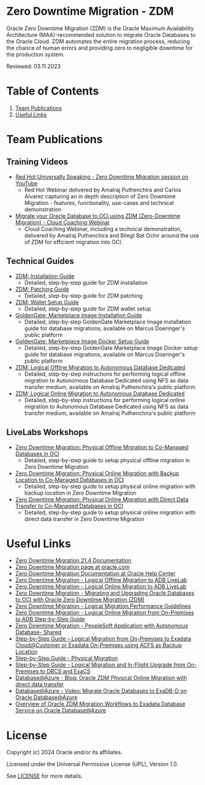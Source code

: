 # Zero Downtime Migration - ZDM
 
Oracle Zero Downtime Migration (ZDM) is the Oracle Maximum Availability Architecture (MAA)-recommended solution to migrate Oracle Databases to the Oracle Cloud. ZDM automates the entire migration process, reducing the chance of human errors and providing zero to negligible downtime for the production system.

Reviewed: 03.11.2023

# Table of Contents
 
1. [Team Publications](#team-publications)
2. [Useful Links](#useful-links)
 
# Team Publications

## Training Videos

- [Red Hot Universally Speaking - Zero Downtime Migration session on YouTube](https://www.youtube.com/watch?v=1jQ9GtAKDF0)
    - Red Hot Webinar delivered by Amalraj Puthenchira and Carlos Alvarez capturing an in depth description of Zero Downtime Migration - features, functionality, use-cases and technical demonstration
- [Migrate your Oracle Database to OCI using ZDM (Zero-Downtime Migration) - Cloud Coaching Webinar](https://www.youtube.com/watch?v=SXb7KVZjpV8)
    - Cloud Coaching Webinar, including a technical demonstration, delivered by Amalraj Puthenchira and Bilegt Bat Ochir around the use of ZDM for efficient migration into OCI.

## Technical Guides

- [ZDM: Installation Guide](https://macsdata.com/oracle/zdm-installation) 
    - Detailed, step-by-step guide for ZDM installation
- [ZDM: Patching Guide](https://macsdata.com/oracle/zdm-patching) 
    - Detailed, step-by-step guide for ZDM patching
- [ZDM: Wallet Setup Guide](https://macsdata.com/oracle/zdm-wallet-setup)
    - Detailed, step-by-step guide for ZDM wallet setup
- [GoldenGate: Marketplace Image Installation Guide](https://macsdata.com/oracle/goldengate-marketplace-installation)
    - Detailed, step-by-step GoldenGate Marketplace Image installation guide for database migrations, available on Marcus Doeringer's public platform
- [GoldenGate: Marketplace Image Docker Setup Guide](https://macsdata.com/oracle/goldengate-marketplace-docker-setup)
    - Detailed, step-by-step GoldenGate Marketplace Image Docker setup guide for database migrations, available on Marcus Doeringer's public platform
- [ZDM: Logical Offline Migration to Autonomous Database Dedicated ](https://wordpress.com/post/amalrajputhenchira.wordpress.com/40)
    - Detailed, step-by-step instructions for performing logical offline migration to Autonomous Database Dedicated using NFS as data transfer medium, available on Amalraj Puthenchira's public platform
- [ZDM: Logical Online Migration to Autonomous Database Dedicated ](https://wordpress.com/post/amalrajputhenchira.wordpress.com/170)
    - Detailed, step-by-step instructions for performing logical online migration to Autonomous Database Dedicated using NFS as data transfer medium, available on Amalraj Puthenchira's public platform

## LiveLabs Workshops
- [Zero Downtime Migration: Physical Offline Migration to Co-Managed Databases in OCI](https://apexapps.oracle.com/pls/apex/dbpm/r/livelabs/view-workshop?wid=3568)
    - Detailed, step-by-step guide to setup physical offline migration in Zero Downtime Migration 
- [Zero Downtime Migration: Physical Online Migration with Backup Location to Co-Managed Databases in OCI](https://apexapps.oracle.com/pls/apex/dbpm/r/livelabs/view-workshop?wid=3618)
    - Detailed, step-by-step guide to setup physical online migration with backup location in Zero Downtime Migration
- [Zero Downtime Migration: Physical Online Migration with Direct Data Transfer to Co-Managed Databases in OCI](https://apexapps.oracle.com/pls/apex/dbpm/r/livelabs/view-workshop?wid=3669)
    - Detailed, step-by-step guide to setup physical online migration with direct data transfer in Zero Downtime Migration
 
# Useful Links

- [Zero Downtime Migration 21.4 Documentation](https://docs.oracle.com/en/database/oracle/zero-downtime-migration/21.4/zdmrn/index.html#ZDMRN-GUID-A1A467DC-FC06-4409-AF7F-BF0186CD8C54)
- [Zero Downtime Migration page at oracle.com](https://www.oracle.com/database/technologies/rac/zdm.html)
- [Zero Downtime Migration Documentation at Oracle Help Center](https://docs.oracle.com/en/database/oracle/zero-downtime-migration/index.html)
- [Zero Downtime Migration - Logical Offline Migration to ADB LiveLab](https://apexapps.oracle.com/pls/apex/dbpm/r/livelabs/view-workshop?wid=850)
- [Zero Downtime Migration - Logical Online Migration to ADB LiveLab](https://apexapps.oracle.com/pls/apex/dbpm/r/livelabs/view-workshop?wid=937)
- [Zero Downtime Migration - Migrating and Upgrading Oracle Databases to OCI with Oracle Zero Downtime Migration (ZDM)](https://www.youtube.com/watch?v=WPkqwnXGSjo)
- [Zero Downtime Migration - Logical Migration Performance Guidelines](https://www.oracle.com/docs/tech/zdm-gg-performance.pdf)
- [Zero Downtime Migration - Logical Online Migration from On-Premises to ADB Step-by-Step Guide](https://www.oracle.com/a/tech/docs/oracle-zdm-logical-migration-to-autonomous-guide.pdf)
- [Zero Downtime Migration - PeopleSoft Application with Autonomous Database- Shared](https://www.oracle.com/a/tech/docs/oracle-zdm-peoplesoft-adb-migration-guide.pdf)
- [Step-by-Step Guide – Logical Migration from On-Premises to Exadata Cloud@Customer or Exadata On-Premises using ACFS as Backup Location](https://www.oracle.com/a/tech/docs/oracle-zdm-logical-migration-acfs.pdf)
- [Step-by-Step Guide - Physical Migration](https://www.oracle.com/docs/tech/oracle-zdm-step-by-step-guide.pdf)
- [Step-by-Step Guide – Logical Migration and In-Flight Upgrade from On-Premises to DBCS and ExaCS](https://www.oracle.com/a/tech/docs/oracle-zdm-logical-migration-step-by-step-guide.pdf)
- [Database@Azure - Blog: Oracle ZDM Physical Online Migration with direct data transfer](https://blogs.oracle.com/maa/post/oracle-zdm-for-oracle-database-at-azure)
- [Database@Azure - Video: Migrate Oracle Databases to ExaDB-D on Oracle Database@Azure](https://www.youtube.com/watch?v=1fDDGlb7y7Y)
- [Overview of Oracle ZDM Migration Workflows to Exadata Database Service on Oracle Database@Azure](https://blogs.oracle.com/maa/post/overview-of-oracle-zdm-migration-workflows-to-exadata-database-service-on-oracle-databaseazure)

# License
 
Copyright (c) 2024 Oracle and/or its affiliates.
 
Licensed under the Universal Permissive License (UPL), Version 1.0.
 
See [LICENSE](https://github.com/oracle-devrel/technology-engineering/blob/main/LICENSE) for more details.
